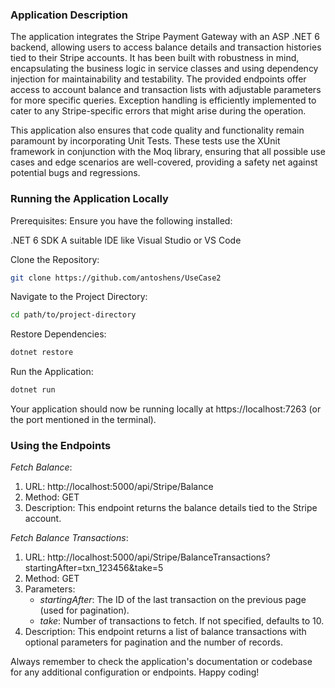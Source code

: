 ### Application Description
The application integrates the Stripe Payment Gateway with an ASP .NET 6 backend, allowing users to access balance details and transaction histories tied to their Stripe accounts. It has been built with robustness in mind, encapsulating the business logic in service classes and using dependency injection for maintainability and testability. The provided endpoints offer access to account balance and transaction lists with adjustable parameters for more specific queries. Exception handling is efficiently implemented to cater to any Stripe-specific errors that might arise during the operation.

This application also ensures that code quality and functionality remain paramount by incorporating Unit Tests. These tests use the XUnit framework in conjunction with the Moq library, ensuring that all possible use cases and edge scenarios are well-covered, providing a safety net against potential bugs and regressions.

### Running the Application Locally
Prerequisites: Ensure you have the following installed:

.NET 6 SDK
A suitable IDE like Visual Studio or VS Code

Clone the Repository:
``` bash
git clone https://github.com/antoshens/UseCase2
```

Navigate to the Project Directory:
``` bash
cd path/to/project-directory
```

Restore Dependencies:

``` bash
dotnet restore
```

Run the Application:
``` bash
dotnet run
```

Your application should now be running locally at https://localhost:7263 (or the port mentioned in the terminal).

### Using the Endpoints
*Fetch Balance*:
1. URL: http://localhost:5000/api/Stripe/Balance
2. Method: GET
3. Description: This endpoint returns the balance details tied to the Stripe account.

*Fetch Balance Transactions*:
1. URL: http://localhost:5000/api/Stripe/BalanceTransactions?startingAfter=txn_123456&take=5
2. Method: GET
3. Parameters:
	- *startingAfter*: The ID of the last transaction on the previous page (used for pagination).
	- *take*: Number of transactions to fetch. If not specified, defaults to 10.
4. Description: This endpoint returns a list of balance transactions with optional parameters for pagination and the number of records.

Always remember to check the application's documentation or codebase for any additional configuration or endpoints. Happy coding!
